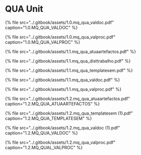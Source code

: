 # QUA Unit



{% file src="../.gitbook/assets/1.0.mq\_qua\_valdoc.pdf" caption="1.0.MQ\_QUA\_VALDOC" %}

{% file src="../.gitbook/assets/1.0.mq\_qua\_valproc.pdf" caption="1.0.MQ\_QUA\_VALPROC" %}

{% file src="../.gitbook/assets/1.1.mq\_qua\_atuaartefactos.pdf" %}

{% file src="../.gitbook/assets/1.1.mq\_qua\_disttrabalho.pdf" %}

{% file src="../.gitbook/assets/1.1.mq\_qua\_templatesem.pdf" %}

{% file src="../.gitbook/assets/1.1.mq\_qua\_valdoc.pdf" %}

{% file src="../.gitbook/assets/1.1.mq\_qua\_valproc.pdf" %}

{% file src="../.gitbook/assets/1.2.mq\_qua\_atuaartefactos.pdf" caption="1.2.MQ\_QUA\_ATUAARTEFACTOS" %}

{% file src="../.gitbook/assets/1.2.mq\_qua\_templatesem \(1\).pdf" caption="1.2.MQ\_QUA\_TEMPLATESEM" %}

{% file src="../.gitbook/assets/1.2.mq\_qua\_valdoc \(1\).pdf" caption="1.2.MQ\_QUA\_VALDOC" %}

{% file src="../.gitbook/assets/1.2.mq\_qua\_valproc.pdf" caption="1.2.MQ\_QUAL\_VALPROC" %}

